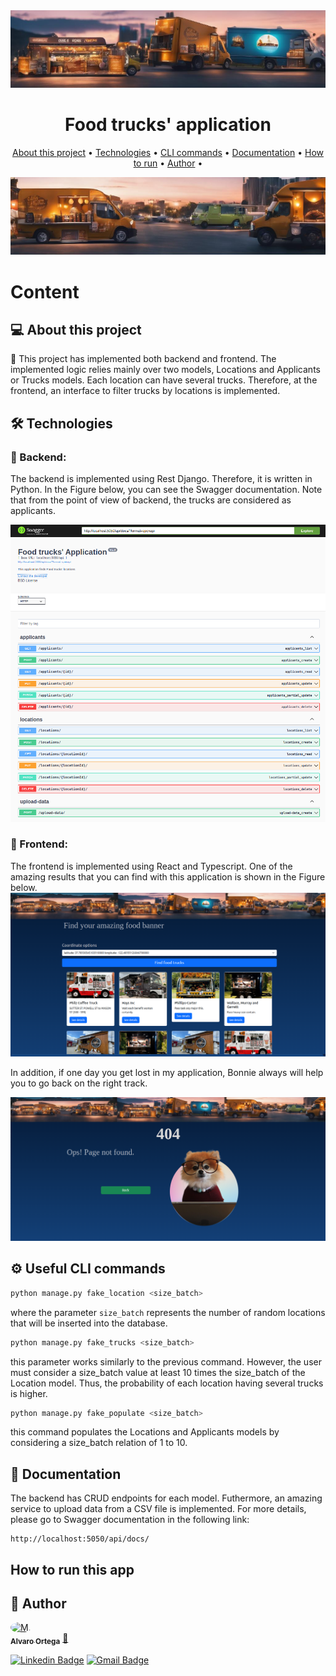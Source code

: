 <div align="center"> 
	<img alt="Food trucks' application" src="./frontend/public/assets/banner1.png" />
</div>
<div align="center">    
    <h1 > Food trucks' application </h1>
</div>

<p align="center">
 <a href="#-About-this-project">About this project</a> •
 <a href="#-Technologies">Technologies</a> •
 <a href="#-Useful-CLI-commands">CLI commands</a> •
 <a href="#-Documentation">Documentation</a> •
 <a href="#-How-to-run-this-project">How to run</a> •
 <a href="#-Author">Author</a> • 
</p>

<div align="center">    
    <img alt="Food trucks' application" src="./frontend/public/assets/banner2.png" />
</div>

# Content

## 💻 About this project

🚀 This project has implemented both backend and frontend. The implemented logic relies mainly over two models, Locations and Applicants or Trucks models.
Each location can have several trucks. Therefore, at the frontend, an interface to filter trucks by locations is implemented.

## 🛠 Technologies

### 🧭 Backend: 
The backend is implemented using Rest Django. Therefore, it is written in Python.
In the Figure below, you can see the Swagger documentation. Note that from the point of view of backend, the trucks are considered as applicants.

![Swagger](./frontend/public/assets/documentation/backend1.png)

### 🎨 Frontend:
The frontend is implemented using React and Typescript.
One of the amazing results that you can find with this application is shown in the Figure below.
![Main](./frontend/public/assets/documentation/frontend1.png)

In addition, if one day you get lost in my application, Bonnie always will help you to go back on the right track.

![NotFound](./frontend/public/assets/documentation/frontend2.png)

## ⚙️ Useful CLI commands

```bash
python manage.py fake_location <size_batch>
```

where the parameter `size_batch` represents the number of random locations that will be inserted into the database.

```bash
python manage.py fake_trucks <size_batch>
```

this parameter works similarly to the previous command. However, the user must consider a size_batch value at least 10 times the size_batch of the Location model. Thus, the probability of each location having several trucks is higher.


```bash
python manage.py fake_populate <size_batch>
```

this command populates the Locations and Applicants models by considering a size_batch relation of 1 to 10.

## 📝 Documentation

The backend has CRUD endpoints for each model. Futhermore, an amazing service to upload data from a CSV file is implemented. For more details, please go to Swagger documentation in the following link:

```
http://localhost:5050/api/docs/
```

## How to run this app 


## 🦸 Author

<a href="https://www.linkedin.com/in/alvaro-javier-ortega-951241174/">
 <img style="border-radius: 50%;" src="https://shorturl.at/moLO9" width="100px;" alt="M."/>
 <br />
 <sub><b>Alvaro Ortega</b></sub></a> <a href="https://www.linkedin.com/in/alvaro-javier-ortega-951241174/" >🚀</a>
 <br />

[![Linkedin Badge](https://img.shields.io/badge/-AlvaroOrtega-blue?style=flat-square&logo=Linkedin&logoColor=white&link=https://www.linkedin.com/in/ne%C3%ADlton-seguins-bb8786a6/)](https://www.linkedin.com/in/alvaro-javier-ortega-951241174//)
[![Gmail Badge](https://img.shields.io/badge/-alvarojavierortega.com@gmail.com-c14438?style=flat-square&logo=Gmail&logoColor=white&link=mailto:alvarojavierortega.com@gmail.com)](alvarojavierortega.com@gmail.com)


